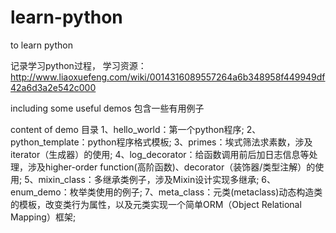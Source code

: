# learn-python
to learn python

记录学习python过程，
学习资源：http://www.liaoxuefeng.com/wiki/0014316089557264a6b348958f449949df42a6d3a2e542c000

including some useful demos
包含一些有用例子

content of demo
目录
1、hello_world：第一个python程序; 
2、python_template：python程序格式模板; 
3、primes：埃式筛法求素数，涉及iterator（生成器）的使用; 
4、log_decorator：给函数调用前后加日志信息等处理，涉及higher-order function(高阶函数)、decorator（装饰器/类型注解）的使用; 
5、mixin_class：多继承类例子，涉及Mixin设计实现多继承; 
6、enum_demo：枚举类使用的例子; 
7、meta_class：元类(metaclass)动态构造类的模板，改变类行为属性，以及元类实现一个简单ORM（Object Relational Mapping）框架; 
